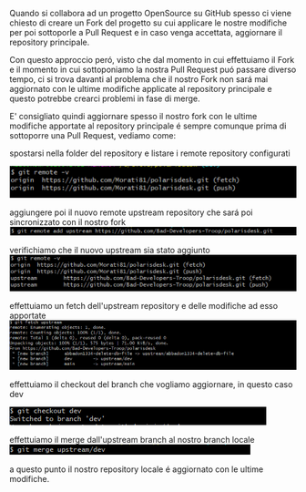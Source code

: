 Quando si collabora ad un progetto OpenSource su GitHub spesso ci viene chiesto di creare un Fork del progetto su cui applicare le nostre modifiche per poi sottoporle a Pull Request
e in caso venga accettata, aggiornare il repository principale.

Con questo approccio peró, visto che dal momento in cui effettuiamo il Fork e il momento in cui sottoponiamo la nostra Pull Request puó passare diverso tempo,  ci si 
trova davanti al problema che il nostro Fork non sará mai aggiornato con le ultime modifiche applicate al repository principale e questo potrebbe crearci problemi in fase di merge. 

E' consigliato quindi aggiornare spesso il nostro fork con le ultime modifiche apportate al repository principale é sempre comunque prima di sottoporre una Pull Request, vediamo come:


spostarsi nella folder del repository e listare i remote repository configurati

![git-remote-v](/assets/images/posts/20210110/img1.png)

aggiungere poi il nuovo remote upstream repository che sará poi sincronizzato con il nostro fork
![git-remote-add](/assets/images/posts/20210110/img2.png)

verifichiamo che il nuovo upstream sia stato aggiunto
![git-remote-v2](/assets/images/posts/20210110/img3.png)

effettuiamo un fetch dell'upstream repository e delle modifiche ad esso apportate 
![git-fetch-upstream](/assets/images/posts/20210110/img4.png)

effettuiamo il checkout del branch che vogliamo aggiornare, in questo caso dev

![git-checkout](/assets/images/posts/20210110/img5.png)

effettuiamo il merge dall'upstream branch al nostro branch locale 
![git-merge](/assets/images/posts/20210110/img6.png)

a questo punto il nostro repository locale é aggiornato con le ultime modifiche.
